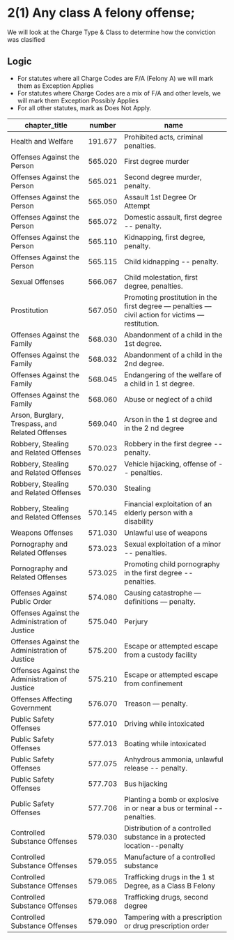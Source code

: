 # 2(1)  Any class A felony offense;

We will look at the Charge Type & Class to determine how the conviction was clasified

## Logic
* For statutes where all Charge Codes are F/A (Felony A) we will mark them as Exception Applies
* For statutes where Charge Codes are a mix of F/A and other levels, we will mark them Exception Possibly Applies
* For all other statutes, mark as Does Not Apply.


| chapter_title                                   | number  | name                                                                                                   |
| ----------------------------------------------- | ------- | ------------------------------------------------------------------------------------------------------ |
| Health and Welfare                              | 191.677 | Prohibited acts, criminal penalties.                                                                   |
| Offenses Against the Person                     | 565.020 | First degree murder                                                                                    |
| Offenses Against the Person                     | 565.021 | Second degree murder, penalty.                                                                         |
| Offenses Against the Person                     | 565.050 | Assault 1st Degree Or Attempt                                                                          |
| Offenses Against the Person                     | 565.072 | Domestic assault, first degree -- penalty.                                                             |
| Offenses Against the Person                     | 565.110 | Kidnapping, first degree, penalty.                                                                     |
| Offenses Against the Person                     | 565.115 | Child kidnapping -- penalty.                                                                           |
| Sexual Offenses                                 | 566.067 | Child molestation, first degree, penalties.                                                            |
| Prostitution                                    | 567.050 | Promoting prostitution in the first degree — penalties — civil action for victims — restitution.       |
| Offenses Against the Family                     | 568.030 | Abandonment of a child in the 1st  degree.                                                             |
| Offenses Against the Family                     | 568.032 | Abandonment of a child in the 2nd  degree.                                                             |
| Offenses Against the Family                     | 568.045 | Endangering of the welfare of a child in 1 st  degree.                                                 |
| Offenses Against the Family                     | 568.060 | Abuse or neglect of a child                                                                            |
| Arson, Burglary, Trespass, and Related Offenses | 569.040 | Arson in the 1 st  degree and in the 2 nd  degree                                                      |
| Robbery, Stealing and Related Offenses          | 570.023 | Robbery in the first degree -- penalty.                                                                |
| Robbery, Stealing and Related Offenses          | 570.027 | Vehicle hijacking, offense of -- penalties.                                                            |
| Robbery, Stealing and Related Offenses          | 570.030 | Stealing                                                                                               |
| Robbery, Stealing and Related Offenses          | 570.145 | Financial exploitation of an elderly person with a disability                                          |
| Weapons Offenses                                | 571.030 | Unlawful use of weapons                                                                                |
| Pornography and Related Offenses                | 573.023 | Sexual exploitation of a minor -- penalties.                                                           |
| Pornography and Related Offenses                | 573.025 | Promoting child pornography in the first degree -- penalties.                                          |
| Offenses Against Public Order                   | 574.080 | Causing catastrophe — definitions — penalty.                                                           |
| Offenses Against the Administration of Justice  | 575.040 | Perjury                                                                                                |
| Offenses Against the Administration of Justice  | 575.200 | Escape or attempted escape from a custody facility                                                     |
| Offenses Against the Administration of Justice  | 575.210 | Escape or attempted escape from confinement                                                            |
| Offenses Affecting Government                   | 576.070 | Treason — penalty.                                                                                     |
| Public Safety Offenses                          | 577.010 | Driving while intoxicated                                                                              |
| Public Safety Offenses                          | 577.013 | Boating while intoxicated                                                                              |
| Public Safety Offenses                          | 577.075 | Anhydrous ammonia, unlawful release -- penalty.                                                        |
| Public Safety Offenses                          | 577.703 | Bus hijacking                                                                                          |
| Public Safety Offenses                          | 577.706 | Planting a bomb or explosive in or near a bus or terminal -- penalties.                                |
| Controlled Substance Offenses                   | 579.030 | Distribution of a controlled substance in a protected location--penalty                                |
| Controlled Substance Offenses                   | 579.055 | Manufacture of a controlled substance                                                                  |
| Controlled Substance Offenses                   | 579.065 | Trafficking drugs in the 1 st  Degree, as a Class B Felony                                             |
| Controlled Substance Offenses                   | 579.068 | Trafficking drugs, second degree                                                                       |
| Controlled Substance Offenses                   | 579.090 | Tampering with a prescription or drug prescription order                                               |
